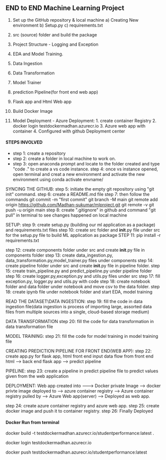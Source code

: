 ## END to END Machine Learning Project

1. Set up the GitHub repository & local machine
   a) Creating New environment
   b) Setup.py
   c) requirements.txt

2. src (source) folder and build the package
3. Project Structure - Logging and Exception
4. EDA and Model Training.
5. Data Ingestion
6. Data Transformation
7. Model Trainer
8. prediction Pipeline(for front end web app)
9. Flask app and Html Web app
10. Build Docker Image
11. Model Deployment
        - Azure Deployment:
        1. create container Registry
        2. docker login testdockermadhan.azurecr.io
        3. Azure web app with container
        4. Configured with github Deployment center

#### STEPS INVOLVED

- step 1: create a repository
- step 2: create a folder in local machine to work on.
- step 3: open anaconda prompt and locate to the folder created and type "code ." to create a vs code instance.
step 4: once vs instance opened, open terminal and creat a new environment and activate the new environment using conda activate envname/

SYNCING THE GITHUB:
step 5: initiate the empty git repository using "git init" command.
step 6: create a README.md file
step 7: then follow the commands 
           git commit -m "first commit"
	     git branch -M main
	     git remote add origin https://github.com/Madhan-sukumar/mlproject.git
	     git remote -v
	     git push -u origin main
step 8: create ".gitignore" in github and command "git pull" in terminal to see changes happened on local machine 

SETUP:
step 9: create setup.py (building our ml application as a package) and requirements.txt files
step 10: create src folder and __init__.py file under src for the setup.py file to build ML application as package
STEP 11: pip install -r requirements.txt

step 12: create components folder under src and create __init__.py file in components folder
step 13: create data_ingestion.py, data_transformation.py,model_trainer.py files under components
step 14: create pipeline folder under src and create __init__.py file in pipeline folder.
step 15: create train_pipeline.py and predict_pipeline.py under pipeline folder
step 16: create logger.py,exception.py and utils.py files under src
step 17: fill exception.py, logger.py  and utils.py with code
step 18: create notebook folder and data folder under notebook and move csv to the data folder.
step 18: create ipynb file under notebook folder and start EDA, model training

READ THE DATASET\DATA INGESTION:
step 19: fill the code in data ingestion file(data ingestion is process of importing large, assorted data files from multiple sources into a single, cloud-based storage medium)

DATA TRANSFORMATION
step 20: fill the code for data transformation in data transformation file

MODEL TRAINING:
step 21: fill the code for model training in model training file

CREATING PREDICTION PIPELINE FOR FRONT END(WEB APP):
step 22: create app.py for flask app, html front end
input data flow from front end html --> back end flask app --> predict pipeline

PIPELINE:
step 23: create a pipeline in predict pipeline file to predict values given from the web application

DEPLOYMENT:
Web app created into ---> Docker private Image --> docker privte image deployed to --> azure container registry --> Azure container registry pulled by --> Azure Web app(server) --> Deployed as web app.   

step 24: create azure container registry and azure web app.
step 25: create docker image and push it to container registry.
step 26: Finally Deployed


#### Docker Run from terminal 

docker build -t testdockermadhan.azurecr.io/studentperformance:latest .

docker login testdockermadhan.azurecr.io

docker push testdockermadhan.azurecr.io/studentperformance:latest
